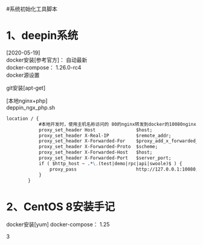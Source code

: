 #系统初始化工具脚本

1、deepin系统
====
[2020-05-19]  
docker安装[参考官方]： 自动最新  
docker-compose： 1.26.0-rc4   
docker源设置

git安装[apt-get]

[本地nginx+php]  
deppin_ngx_php.sh
```markdown
location / {
            #本地开发时，使用主机名称访问的 80的nginx转发到docker的10080nginx 
            proxy_set_header Host               $host;
            proxy_set_header X-Real-IP          $remote_addr;
            proxy_set_header X-Forwarded-For    $proxy_add_x_forwarded_for;
            proxy_set_header X-Forwarded-Proto  $scheme;
            proxy_set_header X-Forwarded-Host   $host;
            proxy_set_header X-Forwarded-Port   $server_port;
            if ( $http_host ~ .*\.(test|demo|rpc|api|swoole)$ ) {
                proxy_pass                      http://127.0.0.1:10080;
            }
        }
```


2、CentOS 8安装手记
=====
docker安装[yum]
docker-compose： 1.25

3
  